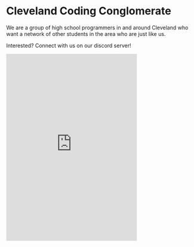# Cleveland Coding Conglomerate

We are a group of high school programmers in and around Cleveland who want a network of other students in the area who are just like us.

Interested? Connect with us on our discord server!

<iframe src="https://discordapp.com/widget?id=733103570198593577&theme=dark" width="350" height="500" allowtransparency="true" frameborder="0"></iframe
